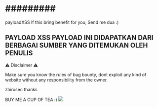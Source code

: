 
<h1>#########</h1>
payloadXSS
If this bring benefit for you, Send me dua :)

PAYLOAD XSS 
PAYLOAD INI DIDAPATKAN DARI BERBAGAI SUMBER YANG DITEMUKAN OLEH PENULIS
-----------------------------------------------------------------------

⚠️ Disclaimer ⚠️

Make sure you know the rules of bug bounty,
dont exploit any kind of website without any responsibility from the owner.

zhirosec
thanks

BUY ME A CUP OF TEA :)
<a href="https://paypal.me/zhirone?country.x=ID&locale.x=en_US"><img src="https://cdn.pixabay.com/photo/2015/05/26/09/37/paypal-784404_960_720.png"/></a>
